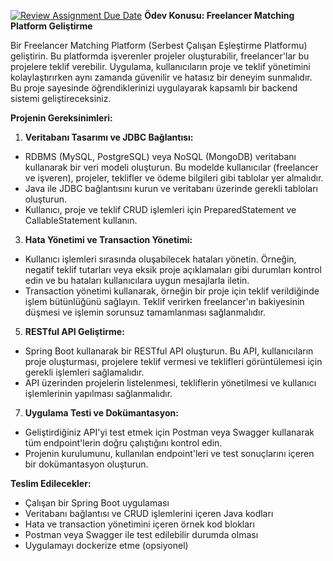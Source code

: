 [![Review Assignment Due Date](https://classroom.github.com/assets/deadline-readme-button-22041afd0340ce965d47ae6ef1cefeee28c7c493a6346c4f15d667ab976d596c.svg)](https://classroom.github.com/a/pDA8nEN2)
**Ödev Konusu: Freelancer Matching Platform Geliştirme**

Bir Freelancer Matching Platform (Serbest Çalışan Eşleştirme Platformu) geliştirin. Bu platformda işverenler projeler oluşturabilir, freelancer'lar bu projelere teklif verebilir. Uygulama, kullanıcıların proje ve teklif yönetimini kolaylaştırırken aynı zamanda güvenilir ve hatasız bir deneyim sunmalıdır. Bu proje sayesinde öğrendiklerinizi uygulayarak kapsamlı bir backend sistemi geliştireceksiniz.

**Projenin Gereksinimleri:**

1.  **Veritabanı Tasarımı ve JDBC Bağlantısı:**

-   RDBMS (MySQL, PostgreSQL) veya NoSQL (MongoDB) veritabanı kullanarak bir veri modeli oluşturun. Bu modelde kullanıcılar (freelancer ve işveren), projeler, teklifler ve ödeme bilgileri gibi tablolar yer almalıdır.
-   Java ile JDBC bağlantısını kurun ve veritabanı üzerinde gerekli tabloları oluşturun.
-   Kullanıcı, proje ve teklif CRUD işlemleri için PreparedStatement ve CallableStatement kullanın.

3.  **Hata Yönetimi ve Transaction Yönetimi:**

-   Kullanıcı işlemleri sırasında oluşabilecek hataları yönetin. Örneğin, negatif teklif tutarları veya eksik proje açıklamaları gibi durumları kontrol edin ve bu hataları kullanıcılara uygun mesajlarla iletin.
-   Transaction yönetimi kullanarak, örneğin bir proje için teklif verildiğinde işlem bütünlüğünü sağlayın. Teklif verirken freelancer'ın bakiyesinin düşmesi ve işlemin sorunsuz tamamlanması sağlanmalıdır.

5.  **RESTful API Geliştirme:**

-   Spring Boot kullanarak bir RESTful API oluşturun. Bu API, kullanıcıların proje oluşturması, projelere teklif vermesi ve teklifleri görüntülemesi için gerekli işlemleri sağlamalıdır.
-   API üzerinden projelerin listelenmesi, tekliflerin yönetilmesi ve kullanıcı işlemlerinin yapılması sağlanmalıdır.

7.  **Uygulama Testi ve Dokümantasyon:**

-   Geliştirdiğiniz API'yi test etmek için Postman veya Swagger kullanarak tüm endpoint'lerin doğru çalıştığını kontrol edin.
-   Projenin kurulumunu, kullanılan endpoint'leri ve test sonuçlarını içeren bir dokümantasyon oluşturun.

**Teslim Edilecekler:**

-   Çalışan bir Spring Boot uygulaması
-   Veritabanı bağlantısı ve CRUD işlemlerini içeren Java kodları
-   Hata ve transaction yönetimini içeren örnek kod blokları
-   Postman veya Swagger ile test edilebilir durumda olması
-   Uygulamayı dockerize etme (opsiyonel)

